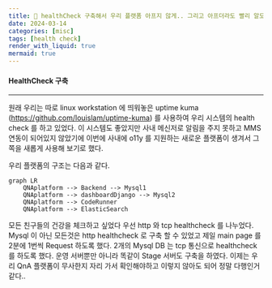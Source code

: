 ```yaml
---
title: 🍴 healthCheck 구축해서 우리 플랫폼 아프지 않게.. 그리고 아프더라도 빨리 알도록!
date: 2024-03-14
categories: [misc]
tags: [health check]
render_with_liquid: true
mermaid: true
---
```

#### HealthCheck 구축
---
원래 우리는 따로 linux workstation 에 띄워놓은 uptime kuma (https://github.com/louislam/uptime-kuma) 를 사용하여 우리 시스템의 health check 를 하고 있었다.
이 시스템도 좋았지만 사내 메신저로 알림을 주지 못하고 MMS 연동이 되어있지 않았기에 이번에 사내에 o11y 를 지원하는 새로운 플랫폼이 생겨서 그쪽을 새롭게 사용해 보기로 했다.

우리 플랫폼의 구조는 다음과 같다. 

```mermaid
graph LR
    QNAplatform --> Backend --> Mysql1
    QNAplatform --> dashboardDjango --> Mysql2
    QNAplatform --> CodeRunner
    QNAplatform --> ElasticSearch
```

모든 친구들의 건강을 체크하고 싶었다 우선 http 와 tcp healthcheck 를 나누었다.
Mysql 이 아닌 모든것은 http healthcheck 로
구축 할 수 있었고 제일 main page 를 2분에 1번씩 Request 하도록 했다.
2개의 Mysql DB 는 tcp 통신으로 healthcheck 를 하도록 했다.
운영 서버뿐만 아니라 똑같이 Stage 서버도 구축을 하였다.
이제는 우리 QnA 플랫폼이 무사한지 자리 가서 확인해야하고 이렇지 않아도 되어 정말 다행인거 같다..